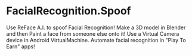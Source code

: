 # FacialRecognition.Spoof
Use ReFace A.I. to spoof Facial Recognition! Make a 3D model in Blender and then Paint a face from someone else onto it! Use a Virtual Camera device in Android VirtualMachine. Automate facial recognition in "Play To Earn" apps!
